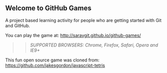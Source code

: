 ## Welcome to GitHub Games

A project based learning activity for people who are getting started with Git and GitHub.

You can play the game at: http://saravgit.github.io/github-games/

>> _*SUPPORTED BROWSERS*: Chrome, Firefox, Safari, Opera and IE9+_

This fun open source game was cloned from: https://github.com/jakesgordon/javascript-tetris
